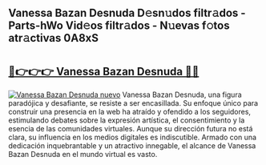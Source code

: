 ## Vanessa Bazan Desnuda D𝚎sn𝚞dos filtr𝚊dos - Parts-hWo Vid𝚎os filtr𝚊dos - N𝚞evas f𝚘tos atr𝚊ctivas 0A8xS

# <h2><a href="http://mb2sio.tromn.icu/?c=Vanessa+Bazan+Desnuda">🔗👉👉👉 Vanessa Bazan Desnuda 🔗🔗</a></h2>

[![Vanessa Bazan Desnuda nuevo](https://i.imgur.com/pEAQMta.gif)](http://mb2sio.tromn.icu/?c=Vanessa+Bazan+Desnuda)
Vanessa Bazan Desnuda, una figura paradójica y desafiante, se resiste a ser encasillada. Su enfoque único para construir una presencia en la web ha atraído y ofendido a los seguidores, estimulando debates sobre la expresión artística, el consentimiento y la esencia de las comunidades virtuales. Aunque su dirección futura no está clara, su influencia en los medios digitales es indiscutible. Armado con una dedicación inquebrantable y un atractivo innegable, el alcance de Vanessa Bazan Desnuda en el mundo virtual es vasto.
